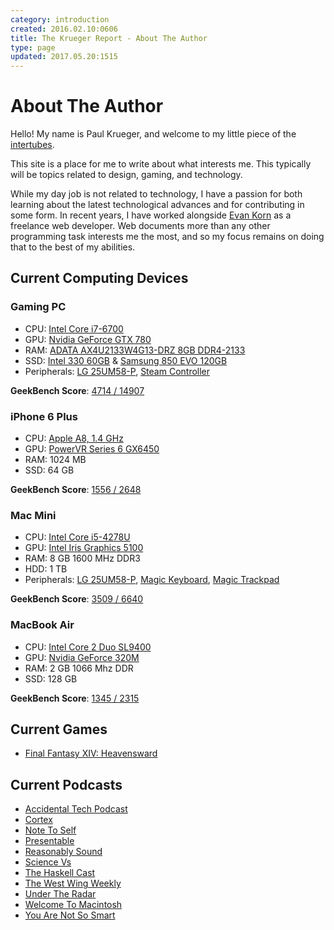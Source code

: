 ```yaml
---
category: introduction
created: 2016.02.10:0606
title: The Krueger Report - About The Author
type: page
updated: 2017.05.20:1515
---
```


# About The Author

Hello! My name is Paul Krueger, and welcome to my little piece of the [intertubes](http://en.wiktionary.org/wiki/Intertubes).

This site is a place for me to write about what interests me. This typically will be topics related to design, gaming, and technology.

While my day job is not related to technology, I have a passion for both learning about the latest technological advances and for contributing in some form. In recent years, I have worked alongside [Evan Korn](http://ekorndesign.com) as a freelance web developer. Web documents more than any other programming task interests me the most, and so my focus remains on doing that to the best of my abilities.

## Current Computing Devices

### Gaming PC

- CPU: [Intel Core i7-6700](http://ark.intel.com/products/88196/Intel-Core-i7-6700-Processor-8M-Cache-up-to-4_00-GHz)
- GPU: [Nvidia GeForce GTX 780](http://www.geforce.com/hardware/desktop-gpus/geforce-gtx-780)
- RAM: [ADATA AX4U2133W4G13-DRZ 8GB DDR4-2133](http://www.adata.com/en/xpg-dram/orderinfo/305)
- SSD: [Intel 330 60GB](http://ark.intel.com/products/67286/Intel-SSD-330-Series-60GB-SATA-6Gbs-25nm-MLC) & [Samsung 850 EVO 120GB](http://www.samsung.com/us/computing/memory-storage/solid-state-drives/ssd-850-evo-2-5-sata-iii-120gb-mz-75e120b-am/)
- Peripherals: [LG 25UM58-P](http://www.lg.com/us/monitors/lg-25UM58-P-ultrawide-monitor), [Steam Controller](http://store.steampowered.com/app/353370/)

**GeekBench Score**: [4714 / 14907](https://browser.geekbench.com/v4/cpu/2184942)

### iPhone 6 Plus

- CPU: [Apple A8, 1.4 GHz](https://en.wikipedia.org/wiki/Apple_A8)
- GPU: [PowerVR Series 6 GX6450](https://en.wikipedia.org/wiki/PowerVR#Series6XT_.28Rogue.29)
- RAM: 1024 MB
- SSD: 64 GB

**GeekBench Score**: [1556 / 2648](https://browser.geekbench.com/v4/cpu/2184980)

### Mac Mini

- CPU: [Intel Core i5-4278U](https://ark.intel.com/products/83508/Intel-Core-i5-4278U-Processor-3M-Cache-up-to-3_10-GHz)
- GPU: [Intel Iris Graphics 5100](https://en.wikipedia.org/wiki/Intel_HD_and_Iris_Graphics#Haswell)
- RAM: 8 GB 1600 MHz DDR3
- HDD: 1 TB
- Peripherals: [LG 25UM58-P](http://www.lg.com/us/monitors/lg-25UM58-P-ultrawide-monitor), [Magic Keyboard](https://en.wikipedia.org/wiki/Magic_Keyboard), [Magic Trackpad](https://en.wikipedia.org/wiki/Magic_Trackpad)

**GeekBench Score**: [3509 / 6640](https://browser.geekbench.com/v4/cpu/2184898)

### MacBook Air

- CPU: [Intel Core 2 Duo SL9400](https://ark.intel.com/products/36689/Intel-Core2-Duo-Processor-SL9400-6M-Cache-1_86-GHz-1066-MHz-FSB)
- GPU: [Nvidia GeForce 320M](https://en.wikipedia.org/wiki/List_of_Nvidia_graphics_processing_units#GeForce_300M_.283xxM.29_series)
- RAM: 2 GB  1066 Mhz DDR
- SSD: 128 GB

**GeekBench Score**: [1345  / 2315](https://browser.geekbench.com/v4/cpu/2233406)

## Current Games

- [Final Fantasy XIV: Heavensward](http://www.finalfantasyxiv.com)

## Current Podcasts

- [Accidental Tech Podcast](http://atp.fm)
- [Cortex](https://www.relay.fm/cortex)
- [Note To Self](http://www.wnyc.org/shows/notetoself/)
- [Presentable](https://www.relay.fm/presentable)
- [Reasonably Sound](http://reasonablysound.com)
- [Science Vs](https://gimletmedia.com/science-vs/)
- [The Haskell Cast](http://www.haskellcast.com)
- [The West Wing Weekly](http://thewestwingweekly.com)
- [Under The Radar](https://www.relay.fm/radar)
- [Welcome To Macintosh](http://www.macintosh.fm)
- [You Are Not So Smart](https://youarenotsosmart.com/podcast/)
